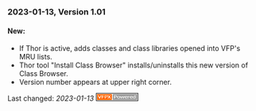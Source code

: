 
### 2023-01-13, Version 1.01

#### New: 
* If Thor is active, adds classes and class libraries opened into VFP's MRU lists.
* Thor tool "Install Class Browser" installs/uninstalls this new version of Class Browser.
* Version number appears at upper right corner.

Last changed: _2023-01-13_ ![Picture](Images/vfpxpoweredby_alternative.gif)